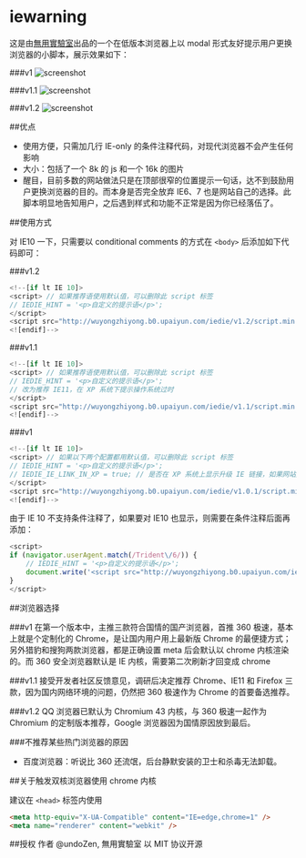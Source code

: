 iewarning
=========

这是由<u>無用實驗室</u>出品的一个在低版本浏览器上以 modal 形式友好提示用户更换浏览器的小脚本，展示效果如下：

###v1
![screenshot](https://raw.githubusercontent.com/WuYongZhiYong/iewarning/master/iedie/v1/screenshot.png)

###v1.1
![screenshot](https://raw.githubusercontent.com/WuYongZhiYong/iewarning/master/iedie/v1.1/screenshot.png)

###v1.2
![screenshot](https://raw.githubusercontent.com/WuYongZhiYong/iewarning/master/iedie/v1.2/screenshot.png)


##优点

* 使用方便，只需加几行 IE-only 的条件注释代码，对现代浏览器不会产生任何影响
* 大小：包括了一个 8k 的 js 和一个 16k 的图片
* 醒目，目前多数的网站做法只是在顶部很窄的位置提示一句话，达不到鼓励用户更换浏览器的目的。而本身是否完全放弃 IE6、7 也是网站自己的选择。此脚本明显地告知用户，之后遇到样式和功能不正常是因为你已经落伍了。

##使用方式

对 IE10 一下，只需要以 conditional comments 的方式在 `<body>` 后添加如下代码即可：

###v1.2
```javascript
<!--[if lt IE 10]>
<script> // 如果推荐语使用默认值，可以删除此 script 标签
// IEDIE_HINT = '<p>自定义的提示语</p>';
</script>
<script src="http://wuyongzhiyong.b0.upaiyun.com/iedie/v1.2/script.min.js"></script>
<![endif]-->
```

###v1.1
```javascript
<!--[if lt IE 10]>
<script> // 如果推荐语使用默认值，可以删除此 script 标签
// IEDIE_HINT = '<p>自定义的提示语</p>';
// 改为推荐 IE11，在 XP 系统下提示操作系统过时
</script>
<script src="http://wuyongzhiyong.b0.upaiyun.com/iedie/v1.1/script.min.js"></script>
<![endif]-->
```

###v1
```javascript
<!--[if lt IE 10]>
<script> // 如果以下两个配置都用默认值，可以删除此 script 标签
// IEDIE_HINT = '<p>自定义的提示语</p>';
// IEDIE_IE_LINK_IN_XP = true; // 是否在 XP 系统上显示升级 IE 链接，如果网站支持 IE8，可以设为 true
</script>
<script src="http://wuyongzhiyong.b0.upaiyun.com/iedie/v1.0.1/script.min.js"></script>
<![endif]-->
```

由于 IE 10 不支持条件注释了，如果要对 IE10 也显示，则需要在条件注释后面再添加：

```javascript
<script>
if (navigator.userAgent.match(/Trident\/6/)) {
    // IEDIE_HINT = '<p>自定义的提示语</p>';
    document.write('<script src="http://wuyongzhiyong.b0.upaiyun.com/iedie/v1.0.1/script.min.js"><'+'/script>');
}
</script>
```

##浏览器选择

###v1
在第一个版本中，主推三款符合国情的国产浏览器，首推 360 极速，基本上就是个定制化的 Chrome，是让国内用户用上最新版 Chrome 的最便捷方式；另外猎豹和搜狗两款浏览器，都是正确设置 meta 后会默认以 chrome 内核渲染的。而 360 安全浏览器默认是 IE 内核，需要第二次刷新才回变成 chrome

###v1.1
接受开发者社区反馈意见，调研后决定推荐 Chrome、IE11 和 Firefox 三款，因为国内网络环境的问题，仍然把 360 极速作为 Chrome 的首要备选推荐。

###v1.2
QQ 浏览器已默认为 Chromium 43 内核，与 360 极速一起作为 Chromium 的定制版本推荐，Google 浏览器因为国情原因放到最后。

###不推荐某些热门浏览器的原因

* 百度浏览器：听说比 360 还流氓，后台静默安装的卫士和杀毒无法卸载。

##关于触发双核浏览器使用 chrome 内核

建议在 `<head>` 标签内使用

```html
<meta http-equiv="X-UA-Compatible" content="IE=edge,chrome=1" />
<meta name="renderer" content="webkit" />
```

##授权
作者 @undoZen, 無用實驗室 以 MIT 协议开源
